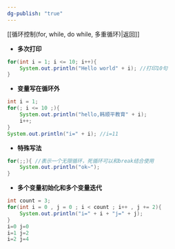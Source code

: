 ```yaml
---
dg-publish: "true"
---
```

[[循环控制(for, while, do while, 多重循环)|返回]]
- **多次打印**
```java
for(int i = 1; i <= 10; i++){
	System.out.println("Hello world" + i); //打印10句
}
```
- **变量写在循环外**
```java
int i = 1;
for(; i <= 10 ;){
	System.out.println("hello,韩顺平教育" + i);
	i++;
}
System.out.println("i=" + i); //i=11
```
- **特殊写法**
```java
for(;;){ //表示一个无限循环，死循环可以和break结合使用
	System.out.println("ok~");
}
```
- **多个变量初始化和多个变量迭代**
```java
int count = 3;
for(int i = 0 , j = 0 ; i < count ; i++ , j += 2){
	System.out.println("i=" + i + "j=" + j);
}
i=0 j=0
i=1 j=2
i=2 j=4
```